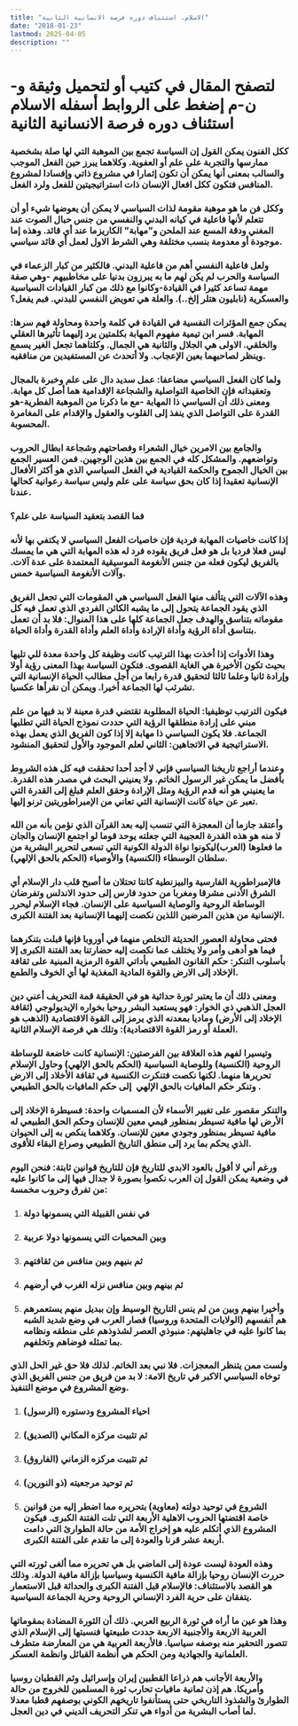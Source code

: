 ```yaml
---
title: "الاسلام، استئناف دوره فرصة الانسانية الثانية"
date: "2018-01-23"
lastmod: 2025-04-05
description: ""
---
```

# **لتصفح المقال في كتيب أو لتحميل وثيقة و-ن-م إضغط على الروابط أسفله** **الاسلام استئناف دوره فرصة الانسانية الثانية**

### ككل الفنون يمكن القول إن السياسة تجمع بين الموهبة التي لها صلة بشخصية ممارسها والتجربة على علم أو العفوية. وكلاهما يبرز حين الفعل الموجب والسالب بمعنى أنها يمكن أن تكون إثمارا في مشروع ذاتي وإفسادا لمشروع المنافس فتكون ككل افعال الإنسان ذات استراتيجيتين للفعل ولرد الفعل.

### وككل فن ما هو موهبة مقومة لذات السياسي لا يمكن أن يعوضها شيء أو أن تتعلم لأنها فاعلية في كيانه البدني والنفسي من جنس حبال الصوت عند المغني ودقة المسع عند الملحن و”مهابة” الكاريزما عند أي قائد. وهذه إما موجودة أو معدومة بنسب مختلفة وهي الشرط الاول لعمل أي قائد سياسي.

### ولعل فاعلية النفسي أهم من فاعلية البدني. فالكثير من كبار الزعماء في السياسة والحرب لم يكن لهم ما به يبرزون بدنيا على مخاطبيهم -وهي صفة مهمة تساعد كثيرا في القيادة-وكانوا مع ذلك من كبار القيادات السياسية والعسكرية (نابليون هتلر إلخ..). والعلة هي تعويض النفسي للبدني. فبم يفعل؟

### يمكن جمع المؤثرات النفسية في القيادة في كلمة واحدة ومحاولة فهم سرها: المهابة. فسر ابن تيمية مفهوم المهابة بكلمتين يرد إليهما تأثيرها العقلي والخلقي. الاولى هي الجلال والثانية هي الجمال. وكلتاهما تجعل الغير يسمع وينظر لصاحبهما بعين الإعجاب. ولا أتحدث عن المستفيدين من منافقيه.

### ولما كان الفعل السياسي مضاعفا: عمل سديد دال على علم وخبرة بالمجال وتعقيداته فإن الخاصية التواصلية والشجاعة الإقدامية هما أصل كل مهابة. ومعنى ذلك أن السياسي ذا المهابة -مع ما ذكرنا من الموهبة الفطرية-هو القدرة على التواصل الذي ينفذ إلى القلوب والعقول والإقدام على المغامرة المحسوبة.

### والجامع بين الامرين خيال الشعراء وفصاحتهم وشجاعة ابطال الحروب وتواضعهم. والمشكل كله في الجمع بين هذين الوجهين. فمن العسير الجمع بين الخيال الجموح والحكمة القيادية في الفعل السياسي الذي هو أكثر الأفعال الإنسانية تعقيدا إذا كان بحق سياسة على علم وليس سياسة رعوانية كحالها عندنا.

### فما القصد بتعقيد السياسة على علم؟

### إذا كانت خاصيات المهابة فردية فإن خاصيات الفعل السياسي لا يكتفي بها لأنه ليس فعلا فرديا بل هو فعل فريق يقوده فرد له هذه المهابة التي هي ما يمسك بالفريق ليكون فعله من جنس الأنغومة الموسيقية المعتمدة على عدة آلات. وآلات الأنغومة السياسية خمس.

### وهذه الآلات التي يتألف منها الفعل السياسي هي المقومات التي تجعل الفريق الذي يقود الجماعة يتحول إلى ما يشبه الكائن الفردي الذي تعمل فيه كل مقوماته بتناسق والهدف جعل الجماعة كلها على هذا المنوال: فلا بد أن تعمل بتناسق أداة الرؤية وأداة الإرادة وأداة العلم وأداة القدرة وأداة الحياة.

### وهذا الأدوات إذا أخذت بهذا الترتيب كانت وظيفة كل واحدة معدة للي تليها بحيث تكون الأخيرة هي الغاية القصوى. فتكون السياسة بهذا المعنى رؤية أولا وإرادة ثانيا وعلما ثالثا لتحقيق قدرة رابعا من أجل مطالب الحياة الإنسانية التي تشرئب لها الجماعة أخيرا. ويمكن أن نقرأها عكسيا.

### فيكون الترتيب توظيفيا: الحياة المطلوبة تقتضي قدرة معينة لا بد فيها من علم مبني على إرادة منطلقها الرؤية التي حددت نموذج الحياة التي تطلبها الجماعة. فلا يكون السياسي ذا مهابة إلا إذا كون الفريق الذي يعمل بهذه الاستراتيجية في الاتجاهين: الثاني لعلم الموجود والأول لتحقيق المنشود.

### وعندما أراجع تاريخنا السياسي فإني لا أجد أحدا تحققت فيه كل هذه الشروط بأفضل ما يمكن غير الرسول الخاتم. ولا يعنيني البحث في مصدر هذه القدرة. ما يعنيني هو أنه قدم الرؤية ومثل الإرادة وحقق العلم فبلغ إلى القدرة التي تعبر عن حياة كانت الإنسانية التي تعاني من الإمبراطوريتين ترنو إليها.

### وأعتقد جازما أن المعجزة التي تنسب إليه بعد القرآن الذي نؤمن بأنه من الله لا منه هو هذه القدرة العجيبة التي جعلته يوحد قوما لو اجتمع الإنسان والجان ما فعلوها (العرب)ليكونوا نواة الدولة الكونية التي تسعى لتحرير البشرية من سلطان الوسطاء (الكنسية) والأوصياء (الحكم بالحق الإلهي).

### فالإمبراطورية الفارسية والبيزنطية كانتا تحتلان ما أصبح قلب دار الإسلام أي الشرق الأدنى مشرقا ومغربا من حدود فارس إلى حدود الاندلس وتفرضان الوساطة الروحية والوصاية السياسية على الإنسان. فجاء الإسلام ليحرر الإنسانية من هذين المرضين اللذين نكصت إليهما الإنسانية بعد الفتنة الكبرى.

### فحتى محاولة العصور الحديثة التخلص منهما في أوروبا فإنها قبلت بتنكرهما فيما هو أدهى وأمر ولا يختلف عما نكصت إليه حضارتنا بعد الفتنة الكبرى إلا بأسلوب التنكر: حكم القانون الطبيعي بأداتي القوة الرمزية المبنية على ثقافة الإخلاد إلى الارض والقوة المادية المغذية لها أي الخوف والطمع.

### ومعنى ذلك أن ما يعتبر ثورة حداثية هو في الحقيقة قمة التحريف أعني دين العجل الذهبي ذي الخوار: فهو يستعبد البشر روحيا بخواره الإيديولوجي (ثقافة الإخلاد إلى الأرض) وماديا بمعدنه الذي يرمز إلى القوة الاقتصادية (الذهب هو العملة أو رمز القوة الاقتصادية): وتلك هي فرصة الإسلام الثانية.

### وتيسيرا لفهم هذه العلاقة بين الفرصتين: الإنسانية كانت خاضعة للوساطة الروحية (الكنسية) وللوصاية السياسية (الحكم بالحق الإلهي) وحاول الإسلام تحريرها منهما. لكنها نكصت فتنكرت الكنسية في ثقافة الأخلاد إلى الارض وتنكر حكم المافيات بالحق الإلهي  إلى حكم المافيات بالحق الطبيعي .

### والتنكر مقصور على تغيير الأسماء لأن المسميات واحدة: فسيطرة الإخلاد إلى الأرض لها مافية تسيطر بمنظور قيمي معين للإنسان وحكم الحق الطبيعي له مافية تسيطر بمنظور وجودي معين للإنسان. وكلاهما ينكص به إلى الحيوان الذي يحكم بما يرد إلى منطق التاريخ الطبيعي وصراع البقاء للأقوى.

### ورغم أني لا أقول بالعود الابدي للتاريخ فإن للتاريخ قوانين ثابتة: فنحن اليوم في وضعية يمكن القول إن العرب نكصوا بصورة لا جدال فيها إلى ما كانوا عليه من تفرق وحروب مخمسة:

1. ### في نفس القبيلة التي يسمونها دولة
2. ### وبين المحميات التي يسمونها دولا عربية
3. ### ثم بنيهم وبين منافس من ثقافتهم
4. ### ثم بينهم وبين منافس نزله الغرب في أرضهم
5. ### وأخيرا بينهم وبين من لم ينس التاريخ الوسيط وإن ببديل منهم يستعمرهم هم أنفسهم (الولايات المتحدة وروسيا) فصار العرب في وضع شديد الشبه بما كانوا عليه في جاهليتهم: منبوذي العصر لشذوذهم على منطقه ونظامه بما تمثله فوضاهم وتخلفهم.

### ولست ممن يتنظر المعجزات. فلا نبي بعد الخاتم. لذلك فلا حق غير الحل الذي توخاه السياسي الاكبر في تاريخ الامة: لا بد من فريق من جنس الفريق الذي وضع المشروع في موضع التنفيذ.

1. ### احياء المشروع ودستوره (الرسول)
2. ### ثم تثبيت مركزه المكاني (الصديق)
3. ### ثم تثبيت مركزه الزماني (الفاروق)
4. ### ثم توحيد مرجعيته (ذو النورين)
5. ### الشروع في توحيد دولته (معاوية) بتحريره مما اضطر إليه من قوانين خاصة اقتضتها الحروب الاهلية الأربعة التي تلت الفتنة الكبرى. فيكون المشروع الذي أتكلم عليه هو إخراج الأمة من حالة الطوارئ التي دامت أربعة عشر قرنا والعودة إلى ما تقدم على الفتنة الكبرى.

### وهذه العودة ليست عودة إلى الماضي بل هي تحريره مما ألغى ثورته التي حررت الإنسان روحيا بإزالة مافية الكنسية وسياسيا بإزالة مافية الدولة. وذلك هو القصد بالاستئناف: فالإسلام قبل الفتنة الكبرى والحداثة قبل الاستعمار يتفقان على حرية الفرد الإنساني الروحية وحرية الجماعة السياسية.

### وهذا هو عين ما أراه في ثورة الربيع العربي. ذلك أن الثورة المضادة بمقوماتها العربية الاربعة والأجنبية الاربعة حددت طبيعتها فنسبتها إلى الإسلام الذي تتصور التحقير منه بوصفه سياسيا. فالأربعة العربية هي من المعارضة متطرف العلمانية والجهادية ومن الحكم هي أنظمة القبائل وانظمة العسكر.

### والأربعة الأجانب هم ذراعا القطبين إيران وإسرائيل وثم القطبان روسيا وأمريكا. هم إذن ثمانية مافيات تحارب ثورة المسلمين للخروج من حالة الطوارئ والشذوذ التاريخي حتى يستأنفوا تاريخهم الكوني بوصفهم قطبا معدلا لما أصاب البشرية من أدواء هي تنكر التحريف الديني في دين العجل.

###
